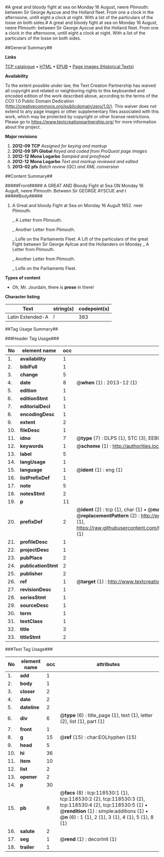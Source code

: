 #A great and bloody fight at sea on Monday 16 August, neere Plimouth: between Sir George Ayscue and the Holland fleet. From one a clock in the afternoone, untill eight a clock at night. With a list of the particulars of the losse on both sides.#
A great and bloody fight at sea on Monday 16 August, neere Plimouth: between Sir George Ayscue and the Holland fleet. From one a clock in the afternoone, untill eight a clock at night. With a list of the particulars of the losse on both sides.

##General Summary##

**Links**

[TCP catalogue](http://www.ota.ox.ac.uk/tcp/)  • 
[HTML](http://tei.it.ox.ac.uk/tcp/Texts-HTML/free/A85/A85567.html)  • 
[EPUB](http://tei.it.ox.ac.uk/tcp/Texts-EPUB/free/A85/A85567.epub) • 
[Page images (Historical Texts)](https://historicaltexts.jisc.ac.uk/eebo-99866263e)

**Availability**

To the extent possible under law, the Text Creation Partnership has waived all copyright and related or neighboring rights to this keyboarded and encoded edition of the work described above, according to the terms of the CC0 1.0 Public Domain Dedication (http://creativecommons.org/publicdomain/zero/1.0/). This waiver does not extend to any page images or other supplementary files associated with this work, which may be protected by copyright or other license restrictions. Please go to https://www.textcreationpartnership.org/ for more information about the project.

**Major revisions**

1. __2012-09__ __TCP__ *Assigned for keying and markup*
1. __2012-09__ __SPi Global__ *Keyed and coded from ProQuest page images*
1. __2012-12__ __Mona Logarbo__ *Sampled and proofread*
1. __2012-12__ __Mona Logarbo__ *Text and markup reviewed and edited*
1. __2013-02__ __pfs__ *Batch review (QC) and XML conversion*

##Content Summary##

#####Front#####
A GREAT AND Bloody Fight at Sea ON Monday 16 Auguſt, neere Plimouth: Between Sir GEORGE AYSCUE and t
#####Body#####

1. A Great and bloody Fight at Sea on Monday 16 Auguſt 1652. neer Plimouth.

    _ A Letter from Plimouth.

    _ Another Letter from Plimouth.

    _ Loſſe on the Parliaments Fleet.
A Liſt of the particulars of the great Fight between Sir George Ayſcue and the Hollanders on Monday 
    _ A Letter from Plimouth.

    _ Another Letter from Plimouth.

    _ Loſſe on the Parliaments Fleet.

**Types of content**

  * Oh, Mr. Jourdain, there is **prose** in there!

**Character listing**


|Text|string(s)|codepoint(s)|
|---|---|---|
|Latin Extended-A|ſ|383|

##Tag Usage Summary##

###Header Tag Usage###

|No|element name|occ|attributes|
|---|---|---|---|
|1.|__availability__|1||
|2.|__biblFull__|1||
|3.|__change__|5||
|4.|__date__|8| @__when__ (1) : 2013-12 (1)|
|5.|__edition__|1||
|6.|__editionStmt__|1||
|7.|__editorialDecl__|1||
|8.|__encodingDesc__|1||
|9.|__extent__|2||
|10.|__fileDesc__|1||
|11.|__idno__|7| @__type__ (7) : DLPS (1), STC (3), EEBO-CITATION (1), PROQUEST (1), VID (1)|
|12.|__keywords__|1| @__scheme__ (1) : http://authorities.loc.gov/ (1)|
|13.|__label__|5||
|14.|__langUsage__|1||
|15.|__language__|1| @__ident__ (1) : eng (1)|
|16.|__listPrefixDef__|1||
|17.|__note__|5||
|18.|__notesStmt__|2||
|19.|__p__|11||
|20.|__prefixDef__|2| @__ident__ (2) : tcp (1), char (1)  •  @__matchPattern__ (2) : ([0-9\-]+):([0-9IVX]+) (1), (.+) (1)  •  @__replacementPattern__ (2) : http://eebo.chadwyck.com/downloadtiff?vid=$1&page=$2 (1), https://raw.githubusercontent.com/textcreationpartnership/Texts/master/tcpchars.xml#$1 (1)|
|21.|__profileDesc__|1||
|22.|__projectDesc__|1||
|23.|__pubPlace__|2||
|24.|__publicationStmt__|2||
|25.|__publisher__|2||
|26.|__ref__|1| @__target__ (1) : http://www.textcreationpartnership.org/docs/. (1)|
|27.|__revisionDesc__|1||
|28.|__seriesStmt__|1||
|29.|__sourceDesc__|1||
|30.|__term__|1||
|31.|__textClass__|1||
|32.|__title__|3||
|33.|__titleStmt__|2||


###Text Tag Usage###

|No|element name|occ|attributes|
|---|---|---|---|
|1.|__add__|1||
|2.|__body__|1||
|3.|__closer__|2||
|4.|__date__|2||
|5.|__dateline__|2||
|6.|__div__|6| @__type__ (6) : title_page (1), text (1), letter (2), list (1), part (1)|
|7.|__front__|1||
|8.|__g__|15| @__ref__ (15) : char:EOLhyphen (15)|
|9.|__head__|5||
|10.|__hi__|36||
|11.|__item__|10||
|12.|__list__|2||
|13.|__opener__|2||
|14.|__p__|30||
|15.|__pb__|8| @__facs__ (8) : tcp:118530:1 (1), tcp:118530:2 (2), tcp:118530:3 (2), tcp:118530:4 (2), tcp:118530:5 (1)  •  @__rendition__ (1) : simple:additions (1)  •  @__n__ (6) : 1 (1), 2 (1), 3 (1), 4 (1), 5 (1), 8 (1)|
|16.|__salute__|2||
|17.|__seg__|1| @__rend__ (1) : decorInit (1)|
|18.|__trailer__|1||
